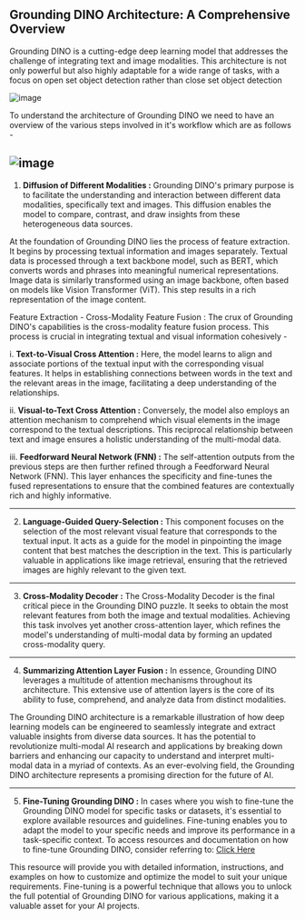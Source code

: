 ## Grounding DINO Architecture: A Comprehensive Overview

Grounding DINO is a cutting-edge deep learning model that addresses the challenge of integrating text and image modalities. This architecture is not only powerful but also 
highly adaptable for a wide range of tasks, with a focus on open set object detection rather than close set object detection

![image](https://drive.google.com/uc?export=view&id=1RZ47aqnyGkeFEijq9H0SSe5A81njbHHp) 

To understand the architecture of Grounding DINO we need to have an overview of the various steps involved in it's workflow which are as follows -

![image](https://drive.google.com/uc?export=view&id=15TvSiCXGftr3ygfFzD6d5xzOgb_sqOZf) 
---
1. **Diffusion of Different Modalities :** Grounding DINO's primary purpose is to facilitate the understanding and interaction between different data modalities, specifically text and images. This diffusion enables the model to compare, contrast, and draw insights from these heterogeneous data sources.

At the foundation of Grounding DINO lies the process of feature extraction. It begins by processing textual information and images separately. Textual data is processed through a 
text backbone model, such as BERT, which converts words and phrases into meaningful numerical representations. Image data is similarly transformed using an image backbone, often 
based on models like Vision Transformer (ViT). This step results in a rich representation of the image content.

Feature Extraction - Cross-Modality Feature Fusion : The crux of Grounding DINO's capabilities is the cross-modality feature fusion process. This process is crucial in 
integrating textual and visual information cohesively -

i. **Text-to-Visual Cross Attention :** Here, the model learns to align and associate portions of the textual input with the corresponding visual features. It helps in establishing 
connections between words in the text and the relevant areas in the image, facilitating a deep understanding of the relationships.

ii. **Visual-to-Text Cross Attention :** Conversely, the model also employs an attention mechanism to comprehend which visual elements in the image correspond to the textual 
descriptions. This reciprocal relationship between text and image ensures a holistic understanding of the multi-modal data.

iii. **Feedforward Neural Network (FNN) :** The self-attention outputs from the previous steps are then further refined through a Feedforward Neural Network (FNN). This layer 
enhances the specificity and fine-tunes the fused representations to ensure that the combined features are contextually rich and highly informative.

---

2. **Language-Guided Query-Selection :** This component focuses on the selection of the most relevant visual feature that corresponds to the textual input. It acts as a guide for 
the model in pinpointing the image content that best matches the description in the text. This is particularly valuable in applications like image retrieval, ensuring that the 
retrieved images are highly relevant to the given text.

---

3. **Cross-Modality Decoder :** The Cross-Modality Decoder is the final critical piece in the Grounding DINO puzzle. It seeks to obtain the most relevant features from both the image and textual modalities. 
Achieving this task involves yet another cross-attention layer, which refines the model's understanding of multi-modal data by forming an updated cross-modality query.

---

4. **Summarizing Attention Layer Fusion :** In essence, Grounding DINO leverages a multitude of attention mechanisms throughout its architecture. This extensive use of attention layers is the core of its ability to fuse, comprehend, and analyze data from distinct modalities.

The Grounding DINO architecture is a remarkable illustration of how deep learning models can be engineered to seamlessly integrate and extract valuable insights from diverse 
data sources. It has the potential to revolutionize multi-modal AI research and applications by breaking down barriers and enhancing our capacity to understand and interpret 
multi-modal data in a myriad of contexts. As an ever-evolving field, the Grounding DINO architecture represents a promising direction for the future of AI.

---

5. **Fine-Tuning Grounding DINO :** In cases where you wish to fine-tune the Grounding DINO model for specific tasks or datasets, it's essential to explore available resources and 
guidelines. Fine-tuning enables you to adapt the model to your specific needs and improve its performance in a task-specific context. To access resources and documentation 
on how to fine-tune Grounding DINO, consider referring to: [Click Here](https://github.com/IDEA-Research/GroundingDINO/issues/228)

This resource will provide you with detailed information, instructions, and examples on how to customize and optimize the model to suit your unique requirements. 
Fine-tuning is a powerful technique that allows you to unlock the full potential of Grounding DINO for various applications, making it a valuable asset for your AI projects.

